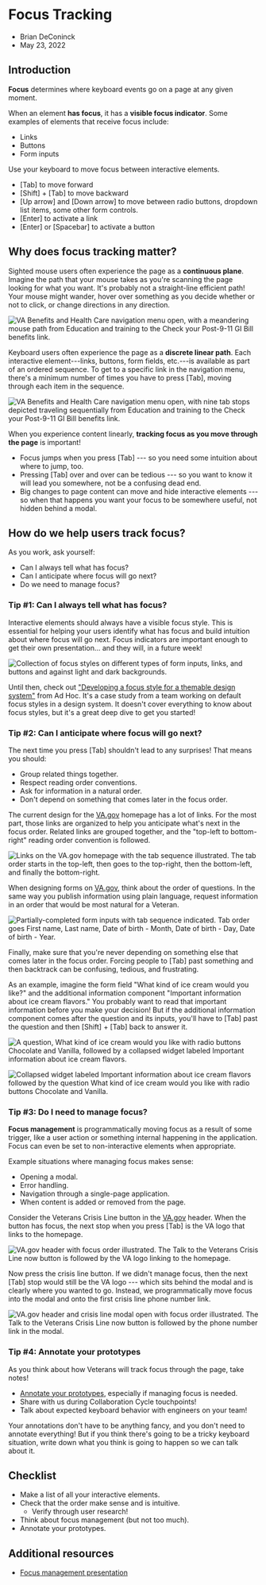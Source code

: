 # Focus Tracking
- Brian DeConinck
- May 23, 2022

## Introduction

**Focus** determines where keyboard events go on a page at any given moment.

When an element **has focus**, it has a **visible focus indicator**. Some examples of elements that receive focus include:

-   Links
-   Buttons
-   Form inputs

Use your keyboard to move focus between interactive elements.

-   [Tab] to move forward
-   [Shift] + [Tab] to move backward
-   [Up arrow] and [Down arrow] to move between radio buttons, dropdown list items, some other form controls.
-   [Enter] to activate a link
-   [Enter] or [Spacebar] to activate a button

## Why does focus tracking matter?

Sighted mouse users often experience the page as a **continuous plane**. Imagine the path that your mouse takes as you're scanning the page looking for what you want. It's probably not a straight-line efficient path! Your mouse might wander, hover over something as you decide whether or not to click, or change directions in any direction.

![VA Benefits and Health Care navigation menu open, with a meandering mouse path from Education and training to the Check your Post-9-11 GI Bill benefits link.](https://github.com/department-of-veterans-affairs/va.gov-team/assets/135633989/e987be68-8993-4b4c-a157-8b78e6fd2d46)

Keyboard users often experience the page as a **discrete linear path**. Each interactive element---links, buttons, form fields, etc.---is available as part of an ordered sequence. To get to a specific link in the navigation menu, there's a minimum number of times you have to press [Tab], moving through each item in the sequence.

![VA Benefits and Health Care navigation menu open, with nine tab stops depicted traveling sequentially from Education and training to the Check your Post-9-11 GI Bill benefits link.](https://github.com/department-of-veterans-affairs/va.gov-team/assets/135633989/5dde1ee8-6b5e-41ce-80d4-0121f9a25aa7)


When you experience content linearly, **tracking focus as you move through the page** is important!

-   Focus jumps when you press [Tab] --- so you need some intuition about where to jump, too.
-   Pressing [Tab] over and over can be tedious --- so you want to know it will lead you somewhere, not be a confusing dead end.
-   Big changes to page content can move and hide interactive elements --- so when that happens you want your focus to be somewhere useful, not hidden behind a modal.

## How do we help users track focus?

As you work, ask yourself:

-   Can I always tell what has focus?
-   Can I anticipate where focus will go next?
-   Do we need to manage focus?

### Tip #1: Can I always tell what has focus?

Interactive elements should always have a visible focus style. This is essential for helping your users identify what has focus and build intuition about where focus will go next. Focus indicators are important enough to get their own presentation... and they will, in a future week!

![Collection of focus styles on different types of form inputs, links, and buttons and against light and dark backgrounds.](https://github.com/department-of-veterans-affairs/va.gov-team/assets/135633989/e6c30bb7-4afb-4553-94ae-19152a352e79)

Until then, check out ["Developing a focus style for a themable design system"](https://adhocteam.us/2022/02/08/creating-focus-style-for-themable-design-system/ "https://adhocteam.us/2022/02/08/creating-focus-style-for-themable-design-system/") from Ad Hoc. It's a case study from a team working on default focus styles in a design system. It doesn't cover everything to know about focus styles, but it's a great deep dive to get you started!

### Tip #2: Can I anticipate where focus will go next?

The next time you press [Tab] shouldn't lead to any surprises! That means you should:

-   Group related things together.
-   Respect reading order conventions.
-   Ask for information in a natural order.
-   Don't depend on something that comes later in the focus order.

The current design for the [VA.gov](http://va.gov/ "http://VA.gov") homepage has a lot of links. For the most part, those links are organized to help you anticipate what's next in the focus order. Related links are grouped together, and the "top-left to bottom-right" reading order convention is followed.

![Links on the VA.gov homepage with the tab sequence illustrated. The tab order starts in the top-left, then goes to the top-right, then the bottom-left, and finally the bottom-right.](https://github.com/department-of-veterans-affairs/va.gov-team/assets/135633989/18615cc6-2940-4cd1-b1dd-deb7f8144437)

When designing forms on [VA.gov](http://va.gov/ "http://VA.gov"), think about the order of questions. In the same way you publish information using plain language, request information in an order that would be most natural for a Veteran.

![Partially-completed form inputs with tab sequence indicated. Tab order goes First name, Last name, Date of birth - Month, Date of birth - Day, Date of birth - Year.](https://github.com/department-of-veterans-affairs/va.gov-team/assets/135633989/4d832fb2-f31a-47e4-bfe5-73593243f50a)

Finally, make sure that you're never depending on something else that comes later in the focus order. Forcing people to [Tab] past something and then backtrack can be confusing, tedious, and frustrating.

As an example, imagine the form field "What kind of ice cream would you like?" and the additional information component "Important information about ice cream flavors." You probably want to read that important information before you make your decision! But if the additional information component comes after the question and its inputs, you'll have to [Tab] past the question and then [Shift] + [Tab] back to answer it.

![A question, What kind of ice cream would you like with radio buttons Chocolate and Vanilla, followed by a collapsed widget labeled Important information about ice cream flavors.](https://github.com/department-of-veterans-affairs/va.gov-team/assets/135633989/8e6b7aff-d9e5-4c85-a079-343cec746fdd)

![Collapsed widget labeled Important information about ice cream flavors followed by the question What kind of ice cream would you like with radio buttons Chocolate and Vanilla.](https://github.com/department-of-veterans-affairs/va.gov-team/assets/135633989/9e941c82-504a-447e-b7bf-a5687d8ddbbb)


### Tip #3: Do I need to manage focus?

**Focus management** is programmatically moving focus as a result of some trigger, like a user action or something internal happening in the application. Focus can even be set to non-interactive elements when appropriate.

Example situations where managing focus makes sense:

-   Opening a modal.
-   Error handling.
-   Navigation through a single-page application.
-   When content is added or removed from the page.

Consider the Veterans Crisis Line button in the [VA.gov](http://va.gov/ "http://VA.gov") header. When the button has focus, the next stop when you press [Tab] is the VA logo that links to the homepage.

![VA.gov header with focus order illustrated. The Talk to the Veterans Crisis Line now button is followed by the VA logo linking to the homepage.](https://github.com/department-of-veterans-affairs/va.gov-team/assets/135633989/413ea31e-b1ac-4d2b-add6-36c5e23d8acd)

Now press the crisis line button. If we didn't manage focus, then the next [Tab] stop would still be the VA logo --- which sits behind the modal and is clearly where you wanted to go. Instead, we programmatically move focus into the modal and onto the first crisis line phone number link.

![VA.gov header and crisis line modal open with focus order illustrated. The Talk to the Veterans Crisis Line now button is followed by the phone number link in the modal.](https://github.com/department-of-veterans-affairs/va.gov-team/assets/135633989/856a5aa4-4f37-4670-8b0a-9be320241dba)

### Tip #4: Annotate your prototypes

As you think about how Veterans will track focus through the page, take notes!

-   [Annotate your prototypes](https://design.va.gov/about/accessibility/accessibility-annotations), especially if managing focus is needed.
-   Share with us during Collaboration Cycle touchpoints!
-   Talk about expected keyboard behavior with engineers on your team!

Your annotations don't have to be anything fancy, and you don't need to annotate everything! But if you think there's going to be a tricky keyboard situation, write down what you think is going to happen so we can talk about it.

## Checklist

-   Make a list of all your interactive elements.
-   Check that the order make sense and is intuitive.
    -   Verify through user research!
-   Think about focus management (but not too much).
-   Annotate your prototypes.

## Additional resources
- [Focus management presentation](https://github.com/department-of-veterans-affairs/va.gov-team/raw/master/teams/digital-experience/ADE/presentations/Focus.pptx)
